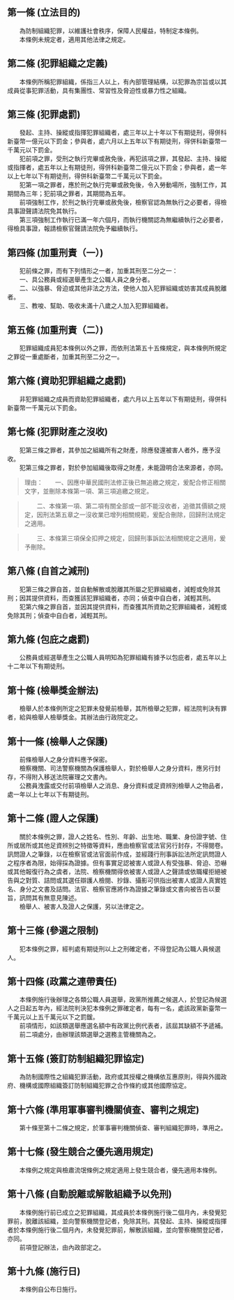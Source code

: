 第一條 (立法目的)
-----------------
　　為防制組織犯罪，以維護社會秩序，保障人民權益，特制定本條例。  
　　本條例未規定者，適用其他法律之規定。  


第二條 (犯罪組織之定義)
-----------------------
　　本條例所稱犯罪組織，係指三人以上，有內部管理結構，以犯罪為宗旨或以其成員從事犯罪活動，具有集團性、常習性及脅迫性或暴力性之組織。  


第三條 (犯罪處罰)
-----------------
　　發起、主持、操縱或指揮犯罪組織者，處三年以上十年以下有期徒刑，得併科新臺幣一億元以下罰金；參與者，處六月以上五年以下有期徒刑，得併科新臺幣一千萬元以下罰金。  
　　犯前項之罪，受刑之執行完畢或赦免後，再犯該項之罪，其發起、主持、操縱或指揮者，處五年以上有期徒刑，得併科新臺幣二億元以下罰金；參與者，處一年以上七年以下有期徒刑，得併科新臺幣二千萬元以下罰金。  
　　犯第一項之罪者，應於刑之執行完畢或赦免後，令入勞動場所，強制工作，其期間為三年；犯前項之罪者，其期間為五年。  
　　前項強制工作，於刑之執行完畢或赦免後，檢察官認為無執行之必要者，得檢具事證聲請法院免其執行。  
　　第三項強制工作執行已滿一年六個月，而執行機關認為無繼續執行之必要者，得檢具事證，報請檢察官聲請法院免予繼續執行。  


第四條 (加重刑責（一）)
-----------------------
　　犯前條之罪，而有下列情形之一者，加重其刑至二分之一：  
　　一、具公務員或經選舉產生之公職人員之身分者。  
　　二、以強暴、脅迫或其他非法之方法，使他人加入犯罪組織或妨害其成員脫離者。  
　　三、教唆、幫助、吸收未滿十八歲之人加入犯罪組織者。  


第五條 (加重刑責（二）)
-----------------------
　　犯罪組織成員犯本條例以外之罪，而依刑法第五十五條規定，與本條例所規定之罪從一重處斷者，加重其刑至二分之一。  


第六條 (資助犯罪組織之處罰)
---------------------------
　　非犯罪組織之成員而資助犯罪組織者，處六月以上五年以下有期徒刑，得併科新臺幣一千萬元以下罰金。  


第七條 (犯罪財產之沒收)
-----------------------
　　犯第三條之罪者，其參加之組織所有之財產，除應發還被害人者外，應予沒收。  
　　犯第三條之罪者，對於參加組織後取得之財產，未能證明合法來源者，亦同。  
> 理由：　　一、因應中華民國刑法修正後已無追繳之規定，爰配合修正相關文字，並刪除本條第一項、第三項追繳之規定。

> 　　二、本條第一項、第二項有關全部或一部不能沒收者，追徵其價額之規定，因刑法第五章之一沒收業已增列相關規範，爰配合刪除，回歸刑法規定之適用。

> 　　三、本條第三項保全扣押之規定，回歸刑事訴訟法相關規定之適用，爰予刪除。



第八條 (自首之減刑)
-------------------
　　犯第三條之罪自首，並自動解散或脫離其所屬之犯罪組織者，減輕或免除其刑；因其提供資料，而查獲該犯罪組織者，亦同；偵查中自白者，減輕其刑。  
　　犯第六條之罪自首，並因其提供資料，而查獲其所資助之犯罪組織者，減輕或免除其刑；偵查中自白者，減輕其刑。  


第九條 (包庇之處罰)
-------------------
　　公務員或經選舉產生之公職人員明知為犯罪組織有據予以包庇者，處五年以上十二年以下有期徒刑。  


第十條 (檢舉獎金辦法)
---------------------
　　檢舉人於本條例所定之犯罪未發覺前檢舉，其所檢舉之犯罪，經法院判決有罪者，給與檢舉人檢舉獎金。其辦法由行政院定之。  


第十一條 (檢舉人之保護)
-----------------------
　　前條檢舉人之身分資料應予保密。  
　　檢察機關、司法警察機關為保護檢舉人，對於檢舉人之身分資料，應另行封存，不得附入移送法院審理之文書內。  
　　公務員洩露或交付前項檢舉人之消息、身分資料或足資辨別檢舉人之物品者，處一年以上七年以下有期徒刑。  


第十二條 (證人之保護)
---------------------
　　關於本條例之罪，證人之姓名、性別、年齡、出生地、職業、身份證字號、住所或居所或其他足資辨別之特徵等資料，應由檢察官或法官另行封存，不得閱卷。訊問證人之筆錄，以在檢察官或法官面前作成，並經踐行刑事訴訟法所定訊問證人之程序者為限，始得採為證據。但有事實足認被害人或證人有受強暴、脅迫、恐嚇或其他報復行為之虞者，法院、檢察機關得依被害人或證人之聲請或依職權拒絕被告與之對質、詰問或其選任辯護人檢閱、抄錄、攝影可供指出被害人或證人真實姓名、身分之文書及詰問。法官、檢察官應將作為證據之筆錄或文書向被告告以要旨，訊問其有無意見陳述。  
　　檢舉人、被害人及證人之保護，另以法律定之。  


第十三條 (參選之限制)
---------------------
　　犯本條例之罪，經判處有期徒刑以上之刑確定者，不得登記為公職人員候選人。  


第十四條 (政黨之連帶責任)
-------------------------
　　本條例施行後辦理之各類公職人員選舉，政黨所推薦之候選人，於登記為候選人之日起五年內，經法院判決犯本條例之罪確定者，每有一名，處該政黨新臺幣一千萬元以上五千萬元以下之罰鍰。  
　　前項情形，如該類選舉應選名額中有政黨比例代表者，該屆其缺額不予遞補。  
　　前二項處分，由辦理該類選舉之選務主管機關為之。  


第十五條 (簽訂防制組織犯罪協定)
-------------------------------
　　為防制國際性之組織犯罪活動，政府或其授權之機構依互惠原則，得與外國政府、機構或國際組織簽訂防制組織犯罪之合作條約或其他國際協定。  


第十六條 (準用軍事審判機關偵查、審判之規定)
-------------------------------------------
　　第十條至第十二條之規定，於軍事審判機關偵查、審判組織犯罪時，準用之。  


第十七條 (發生競合之優先適用規定)
---------------------------------
　　本條例之規定與檢肅流氓條例之規定適用上發生競合者，優先適用本條例。  


第十八條 (自動脫離或解散組織予以免刑)
-------------------------------------
　　本條例施行前已成立之犯罪組織，其成員於本條例施行後二個月內，未發覺犯罪前，脫離該組織，並向警察機關登記者，免除其刑。其發起、主持、操縱或指揮者於本條例施行後二個月內，未發覺犯罪前，解散該組織，並向警察機關登記者，亦同。  
　　前項登記辦法，由內政部定之。  


第十九條 (施行日)
-----------------
　　本條例自公布日施行。
